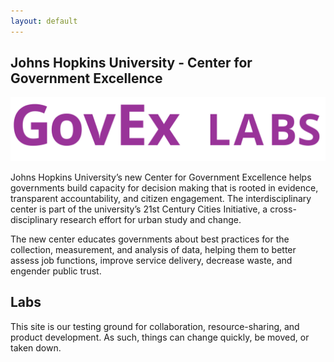 ```yaml
---
layout: default
---
```


## Johns Hopkins University - Center for Government Excellence

<p style="text-align: center"><img class='img-responsive' alt="GovEx" src="images/govex-labs-purple.svg"></p>

Johns Hopkins University’s new Center for Government Excellence helps governments build capacity for decision making that is rooted in evidence, transparent accountability, and citizen engagement. The interdisciplinary center is part of the university’s 21st Century Cities Initiative, a cross-disciplinary research effort for urban study and change.

The new center educates governments about best practices for the collection, measurement, and analysis of data, helping them to better assess job functions, improve service delivery, decrease waste, and engender public trust.

## Labs

This site is our testing ground for collaboration, resource-sharing, and product development. As such, things can change quickly, be moved, or taken down.

